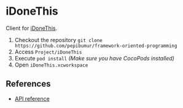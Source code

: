 iDoneThis
==========

Client for [iDoneThis](https://home.idonethis.com/).

1. Checkout the repository `git clone https://github.com/pepibumur/framework-oriented-programming`
2. Access `Project/iDoneThis`
3. Execute `pod install` *(Make sure you have CocoPods installed)*
4. Open `iDoneThis.xcworkspace`

## References

- [API reference](https://idonethis.com/api/)
